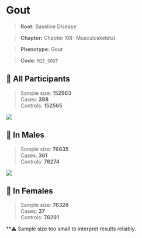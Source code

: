 # Gout

> **Root:** Baseline Disease  

> **Chapter:** Chapter XIII- Musculoskeletal  

> **Phenotype:** Gout  

> **Code:** `M13_GOUT`

## 🧪 All Participants  
> Sample size: **152963**  
> Cases: **398**  
> Controls: **152565**
<img src="/Disease/Figures/ALL/Baseline/M13_GOUT.png"/>
<CsvTable src="/Disease_Data/ALL/Baseline/LG_M13_GOUT.csv" label="🔍 View full results" />

## 👨 In Males  
> Sample size: **76635**  
> Cases: **361**  
> Controls: **76274**
<img src="/Disease/Figures/Male/Baseline/M13_GOUT.png"/>
<CsvTable src="/Disease_Data/Male/Baseline/LG_M13_GOUT.csv" label="🔍 View full results" />

## 👩 In Females  
> Sample size: **76328**  
> Cases: **37**  
> Controls: **76291**

**⚠️ Sample size too small to interpret results reliably.
